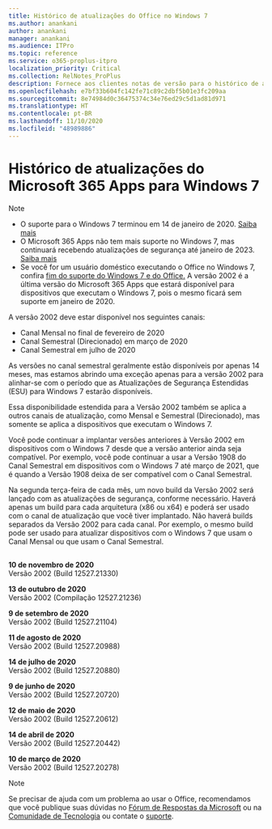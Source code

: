 ```yaml
---
title: Histórico de atualizações do Office no Windows 7
ms.author: anankani
author: anankani
manager: anankani
ms.audience: ITPro
ms.topic: reference
ms.service: o365-proplus-itpro
localization_priority: Critical
ms.collection: RelNotes_ProPlus
description: Fornece aos clientes notas de versão para o histórico de atualizações do Microsoft 365 Apps para Windows 7
ms.openlocfilehash: e7bf33b604fc142fe71c89c2dbf5b01e3fc209aa
ms.sourcegitcommit: 8e74984d0c36475374c34e76ed29c5d1ad81d971
ms.translationtype: HT
ms.contentlocale: pt-BR
ms.lasthandoff: 11/10/2020
ms.locfileid: "48989886"
---
```

# <a name="update-history-for-microsoft-365-apps-on-windows-7"></a>Histórico de atualizações do Microsoft 365 Apps para Windows 7 

 > [!NOTE]
>
>- O suporte para o Windows 7 terminou em 14 de janeiro de 2020. [Saiba mais](https://www.microsoft.com/microsoft-365/windows/end-of-windows-7-support?rtc=1)
>- O Microsoft 365 Apps não tem mais suporte no Windows 7, mas continuará recebendo atualizações de segurança até janeiro de 2023. [Saiba mais](https://docs.microsoft.com/DeployOffice/windows-7-support)
>- Se você for um usuário doméstico executando o Office no Windows 7, confira [fim do suporte do Windows 7 e do Office.](https://support.office.com/en-us/article/windows-7-end-of-support-and-office-78f20fab-b57b-44d7-8368-06a8493f3cb9?ui=en-US&rs=en-US&ad=US)
A versão 2002 é a última versão do Microsoft 365 Apps que estará disponível para dispositivos que executam o Windows 7, pois o mesmo ficará sem suporte em janeiro de 2020.  

A versão 2002 deve estar disponível nos seguintes canais:
- Canal Mensal no final de fevereiro de 2020
- Canal Semestral (Direcionado) em março de 2020
- Canal Semestral em julho de 2020

As versões no canal semestral geralmente estão disponíveis por apenas 14 meses, mas estamos abrindo uma exceção apenas para a versão 2002 para alinhar-se com o período que as Atualizações de Segurança Estendidas (ESU) para Windows 7 estarão disponíveis.

Essa disponibilidade estendida para a Versão 2002 também se aplica a outros canais de atualização, como Mensal e Semestral (Direcionado), mas somente se aplica a dispositivos que executam o Windows 7.

Você pode continuar a implantar versões anteriores à Versão 2002 em dispositivos com o Windows 7 desde que a versão anterior ainda seja compatível. Por exemplo, você pode continuar a usar a Versão 1908 do Canal Semestral em dispositivos com o Windows 7 até março de 2021, que é quando a Versão 1908 deixa de ser compatível com o Canal Semestral.

Na segunda terça-feira de cada mês, um novo build da Versão 2002 será lançado com as atualizações de segurança, conforme necessário. Haverá apenas um build para cada arquitetura (x86 ou x64) e poderá ser usado com o canal de atualização que você tiver implantado. Não haverá builds separados da Versão 2002 para cada canal. Por exemplo, o mesmo build pode ser usado para atualizar dispositivos com o Windows 7 que usam o Canal Mensal ou que usam o Canal Semestral.

##

[//]: # (NÃO REMOVA)

**10 de novembro de 2020**<br/>
Versão 2002 (Build 12527.21330)<br/>

**13 de outubro de 2020**<br/>
Versão 2002 (Compilação 12527.21236)<br/>

**9 de setembro de 2020**<br/>
Versão 2002 (Build 12527.21104)<br/>

**11 de agosto de 2020**<br/>
Versão 2002 (Build 12527.20988)<br/>

**14 de julho de 2020**<br/>
Versão 2002 (Build 12527.20880)<br/>

**9 de junho de 2020**<br/>
Versão 2002 (Build 12527.20720)<br/>

**12 de maio de 2020**<br/>
Versão 2002 (Build 12527.20612)<br/>

**14 de abril de 2020**<br/>
Versão 2002 (Build 12527.20442)<br/>

**10 de março de 2020**<br/>
Versão 2002 (Build 12527.20278)<br/>




> [!NOTE]
> Se precisar de ajuda com um problema ao usar o Office, recomendamos que você publique suas dúvidas no [Fórum de Respostas da Microsoft](https://answers.microsoft.com/) ou na [Comunidade de Tecnologia](https://techcommunity.microsoft.com/) ou contate o [suporte](https://support.microsoft.com/contactus).
